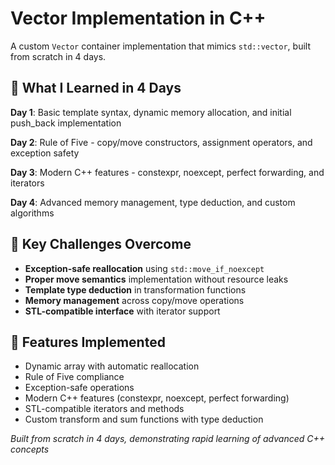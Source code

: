 # Vector Implementation in C++

A custom `Vector` container implementation that mimics `std::vector`, built from scratch in 4 days.

## 🎯 What I Learned in 4 Days

**Day 1**: Basic template syntax, dynamic memory allocation, and initial push_back implementation

**Day 2**: Rule of Five - copy/move constructors, assignment operators, and exception safety

**Day 3**: Modern C++ features - constexpr, noexcept, perfect forwarding, and iterators

**Day 4**: Advanced memory management, type deduction, and custom algorithms

## 🔧 Key Challenges Overcome

- **Exception-safe reallocation** using `std::move_if_noexcept`
- **Proper move semantics** implementation without resource leaks
- **Template type deduction** in transformation functions
- **Memory management** across copy/move operations
- **STL-compatible interface** with iterator support

## 🚀 Features Implemented

- Dynamic array with automatic reallocation
- Rule of Five compliance
- Exception-safe operations
- Modern C++ features (constexpr, noexcept, perfect forwarding)
- STL-compatible iterators and methods
- Custom transform and sum functions with type deduction

*Built from scratch in 4 days, demonstrating rapid learning of advanced C++ concepts*
